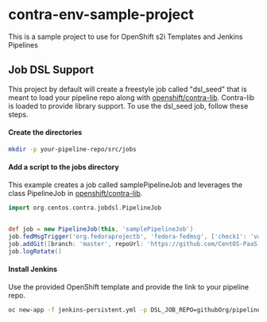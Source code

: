 # contra-env-sample-project
This is a sample project to use for OpenShift s2i Templates and Jenkins Pipelines

## Job DSL Support
This project by default will create a freestyle job called "dsl_seed" that is meant to load your pipeline repo along with 
[openshift/contra-lib](https://github.com/openshift/contra-lib). Contra-lib is loaded to provide library support. To use the dsl_seed job,
follow these steps.
#### Create the directories 

```bash
mkdir -p your-pipeline-repo/src/jobs
```
#### Add a script to the jobs directory

This example creates a job called samplePipelineJob and leverages the class PipelineJob in [openshift/contra-lib](https://github.com/openshift/contra-lib). 

```groovy
import org.centos.contra.jobdsl.PipelineJob


def job = new PipelineJob(this, 'samplePipelineJob')
job.fedMsgTrigger('org.fedoraprojectb', 'fedora-fedmsg', ['check1': 'value1'])
job.addGit([branch: 'master', repoUrl: 'https://github.com/CentOS-PaaS-SIG/contra-env-sample-project.git'])
job.logRotate()

```
#### Install Jenkins

Use the provided OpenShift template and provide the link to your pipeline repo.

```bash
oc new-app -f jenkins-persistent.yml -p DSL_JOB_REPO=githubOrg/pipeline-repo
```
